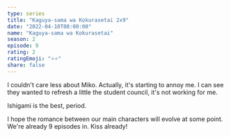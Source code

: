 ```yaml
---
type: series
title: "Kaguya-sama wa Kokurasetai 2x9"
date: "2022-04-10T00:00:00"
name: "Kaguya-sama wa Kokurasetai"
season: 2
episode: 9
rating: 2
ratingEmoji: "⭐️⭐️"
share: false
---
```


I couldn't care less about Miko. Actually, it's starting to annoy me. I can see they wanted to refresh a little the student council, it's not working for me.

Ishigami is the best, period.

I hope the romance between our main characters will evolve at some point. We're already 9 episodes in. Kiss already!
